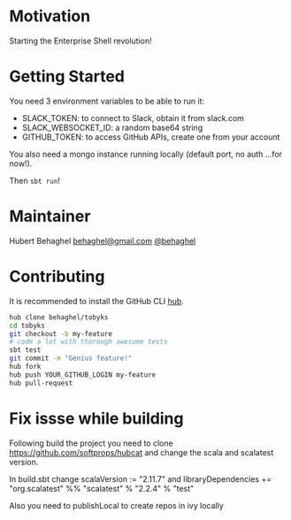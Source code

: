 Motivation
==========

Starting the Enterprise Shell revolution!

Getting Started
===============

You need 3 environment variables to be able to run it:
- SLACK_TOKEN: to connect to Slack, obtain it from slack.com
- SLACK_WEBSOCKET_ID: a random base64 string
- GITHUB_TOKEN: to access GitHub APIs, create one from your account

You also need a mongo instance running locally (default port, no auth
…for now!).

Then `sbt run`!

Maintainer
==========
Hubert Behaghel <behaghel@gmail.com> [@behaghel](http://twitter.com/behaghel)

Contributing
============

It is recommended to install the GitHub CLI [hub](https://hub.github.com/).

```bash
hub clone behaghel/tobyks
cd tobyks
git checkout -b my-feature
# code a lot with thorough awesome tests
sbt test
git commit -m "Genius feature!"
hub fork
hub push YOUR_GITHUB_LOGIN my-feature
hub pull-request
```

Fix issse while building 
============
Following build the project you need to clone https://github.com/softprops/hubcat and change the scala and scalatest version.

In  build.sbt change 
scalaVersion := "2.11.7"
and 
libraryDependencies += "org.scalatest" %% "scalatest" % "2.2.4" % "test"

Also you need to publishLocal to create repos in ivy locally
